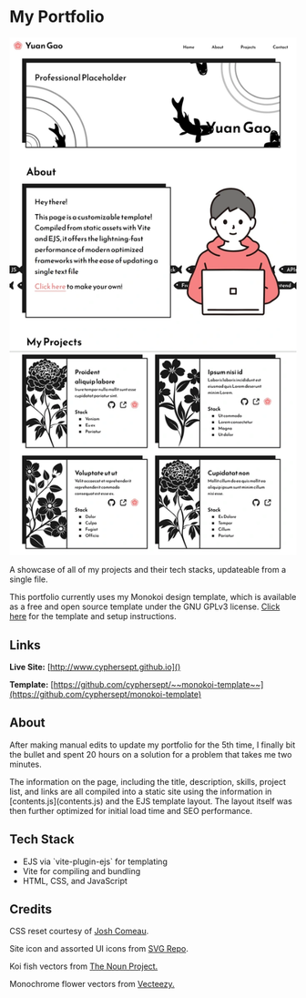 # My Portfolio

![Site preview](src/img/monochrome.webp)

A showcase of all of my projects and their tech stacks, updateable from a single file.

This portfolio currently uses my Monokoi design template, which is available as a free and open source template under the GNU GPLv3 license. [Click here](https://github.com/cyphersept/monokoi-template) for the template and setup instructions.

## Links

**Live Site:** [http://www.cyphersept.github.io]()

**Template:** [https://github.com/cyphersept/~~monokoi-template~~](https://github.com/cyphersept/monokoi-template)

## About

After making manual edits to update my portfolio for the 5th time, I finally bit the bullet and spent 20 hours on a solution for a problem that takes me two minutes.

The information on the page, including the title, description, skills, project list, and links are all compiled into a static site using the information in \[contents.js\](contents.js) and the EJS template layout. The layout itself was then further optimized for initial load time and SEO performance.

## **Tech Stack**

- EJS via \`vite-plugin-ejs\` for templating
- Vite for compiling and bundling
- HTML, CSS, and JavaScript

## Credits

CSS reset courtesy of [Josh Comeau](https://www.joshwcomeau.com/css/custom-css-reset/).

Site icon and assorted UI icons from [SVG Repo](https://www.svgrepo.com).

Koi fish vectors from [The Noun Project.](https://thenounproject.com/creator/renzokbanget/)

Monochrome flower vectors from [Vecteezy.](https://www.vecteezy.com)
